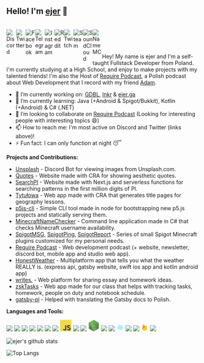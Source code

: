 ## Hello! I'm [ejer](https://ejer.ga) 👋

<br/>

<a href="http://discord.ejer.ga/">
  <img align="left" alt="Discord" width="25px" src="https://cdn.jsdelivr.net/npm/simple-icons@v3/icons/discord.svg" />
</a>
<a href="https://twitter.com/datejer">
  <img align="left" alt="Twitter" width="25px" src="https://cdn.jsdelivr.net/npm/simple-icons@v3/icons/twitter.svg" />
</a>
<a href="https://www.facebook.com/ejer.dat.14">
  <img align="left" alt="Facebook" width="25px" src="https://cdn.jsdelivr.net/npm/simple-icons@v3/icons/facebook.svg" />
</a>
<a href="https://t.me/datejer">
  <img align="left" alt="Telegram" width="25px" src="https://cdn.jsdelivr.net/npm/simple-icons@v3/icons/telegram.svg" />
</a>
<a href="https://www.instagram.com/datejer/">
  <img align="left" alt="Instagram" width="25px" src="https://cdn.jsdelivr.net/npm/simple-icons@v3/icons/instagram.svg" />
</a>
<a href="https://www.reddit.com/user/datejer/">
  <img align="left" alt="Reddit" width="25px" src="https://cdn.jsdelivr.net/npm/simple-icons@v3/icons/reddit.svg" />
</a>
<a href="https://www.twitch.tv/ejer">
  <img align="left" alt="Twitch" width="25px" src="https://cdn.jsdelivr.net/npm/simple-icons@v3/icons/twitch.svg" />
</a>
<a href="https://steamcommunity.com/id/datejer/">
  <img align="left" alt="Steam" width="25px" src="https://cdn.jsdelivr.net/npm/simple-icons@v3/icons/steam.svg" />
</a>
<a href="https://soundcloud.com/datejer">
  <img align="left" alt="SoundCloud" width="25px" src="https://cdn.jsdelivr.net/npm/simple-icons@v3/icons/soundcloud.svg" />
</a>
<a href="https://namemc.com/profile/ejer.1">
  <img align="left" alt="NameMC" width="25px" src="https://pbs.twimg.com/profile_images/916322265762955264/exVHzb6M_400x400.jpg" />
</a>

<br/><br/>

Hey! My name is ejer and I'm a self-taught Fullstack Developer from Poland. I'm currently studying at a High School, and enjoy to make projects with my talented friends! I'm also the Host of [Require Podcast](https://require.podcast.gq), a Polish podcast about Web Development that I record with my friend [Adam](https://github.com/AdamSiekierski).


- 🔭 I’m currently working on: [GDBL](https://github.com/gdbl), [lnkr](https://github.com/datejer/lnkr) & [ejer.ga](https://ejer.ga)
- 🌱 I’m currently learning: Java (+Android & Spigot/Bukkit), Kotlin (+Android) & C# (.NET)
- 👯 I’m looking to collaborate on [Require Podcast](https://require.podcast.gq) (Looking for interesting people with interesting topics 😄)
- 📫 How to reach me: I'm most active on Discord and Twitter (links above)!
- ⚡ Fun fact: I can only function at night 😴

**Projects and Contributions:**

- [Unsplash](https://github.com/datejer/unsplash) - Discord Bot for viewing images from Unsplash.com.
- [Quotes](https://github.com/datejer/quotes) - Website made with CRA for showing aesthetic quotes.
- [SearchPI](https://github.com/datejer/SearchPI) - Website made with Next.js and serverless functions for searching patterns in the first million digits of PI.
- [Tytułowa](https://github.com/zsk-poznan/tytulowa) - Web app made with CRA that generates title pages for geography lessons. 
- [p5js-cli](https://github.com/datejer/p5js-cli) - Simple CLI tool made in node for bootstrapping new p5.js projects and statically serving them.
- [MinecraftNameChecker](https://github.com/datejer/MinecraftNameChecker) - Command line application made in C# that checks Minecraft username availability.
- [SpigotMSG](https://github.com/datejer/SpigotMSG), [SpigotPing](https://github.com/datejer/SpigotPing), [SpigotReport](https://github.com/datejer/SpigotReport) - Series of small Spigot Minecraft plugins customized for my personal needs.
- [Require Podcast](https://github.com/requirepodcast) - Web development podcast (+ website, newsletter, discord bot, mobile app and studio web app).
- [HonestWeather](https://github.com/honestweatherapp) - Multiplatform app that tells you what the weather REALLY is. (express api, gatsby website, swift ios app and kotlin android app)
- [writes.](https://github.com/writesapp) - Web platform for sharing essay and homework ideas.
- [zskTasks](https://zsktasks.gq) - Web app made for our class that helps with tracking tasks, homework, people on duty and notebook schedule.
- [gatsby-pl](https://github.com/gatsbyjs/gatsby-pl) - Helped with translating the Gatsby docs to Polish.

**Languages and Tools:**  

<code><img height="30" src="https://upload.wikimedia.org/wikipedia/commons/thumb/9/9a/Visual_Studio_Code_1.35_icon.svg/1200px-Visual_Studio_Code_1.35_icon.svg.png"></code>
<code><img height="20" src="https://visualstudio.microsoft.com/wp-content/uploads/2019/02/VSWinIcon_100x.png"></code>
<code><img height="30" src="https://upload.wikimedia.org/wikipedia/commons/thumb/d/d5/IntelliJ_IDEA_Logo.svg/1024px-IntelliJ_IDEA_Logo.svg.png"></code>
<code><img height="20" src="https://seeklogo.com/images/W/webstorm-logo-691E749F21-seeklogo.com.png"></code>
<code><img height="30" src="https://resources.jetbrains.com/storage/products/rider/img/meta/rider_logo_300x300.png"></code>
<code><img height="20" src="https://upload.wikimedia.org/wikipedia/commons/thumb/6/61/HTML5_logo_and_wordmark.svg/600px-HTML5_logo_and_wordmark.svg.png"></code>
<code><img height="20" src="https://upload.wikimedia.org/wikipedia/commons/thumb/d/d5/CSS3_logo_and_wordmark.svg/726px-CSS3_logo_and_wordmark.svg.png"></code>
<code><img height="30" src="https://raw.githubusercontent.com/github/explore/80688e429a7d4ef2fca1e82350fe8e3517d3494d/topics/javascript/javascript.png"></code>
<code><img height="20" src="https://i.pinimg.com/originals/e9/94/61/e99461fdd5b3db8bdb3081d8acf5e524.png"></code>
<code><img height="20" src="https://upload.wikimedia.org/wikipedia/commons/thumb/7/74/Kotlin-logo.svg/1200px-Kotlin-logo.svg.png"></code>
<code><img height="30" src="https://raw.githubusercontent.com/github/explore/80688e429a7d4ef2fca1e82350fe8e3517d3494d/topics/nodejs/nodejs.png"></code>
<code><img height="30" src="https://discord.js.org/static/logo-square.png"></code>
<code><img height="20" src="https://avatars1.githubusercontent.com/u/5658226?s=200&v=4"></code>
<code><img height="20" src="https://raw.githubusercontent.com/github/explore/80688e429a7d4ef2fca1e82350fe8e3517d3494d/topics/react/react.png"></code>
<code><img height="30" src="https://codingthesmartway.com/wp-content/uploads/2019/02/gatsby-logo.png"></code>
<code><img height="30" src="https://cdn.worldvectorlogo.com/logos/next-js.svg"></code>
<code><img height="20" src="https://raw.githubusercontent.com/github/explore/80688e429a7d4ef2fca1e82350fe8e3517d3494d/topics/firebase/firebase.png"></code>
<code><img height="30" src="https://pbs.twimg.com/profile_images/1252531684353998848/6R0-p1Vf_400x400.jpg"></code>



![ejer's github stats](https://github-readme-stats.vercel.app/api?username=datejer&show_icons=true)

![Top Langs](https://github-readme-stats.vercel.app/api/top-langs/?username=datejer&layout=compact)
